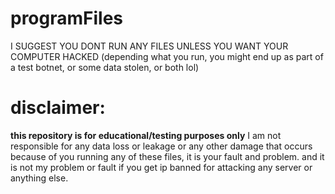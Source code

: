 # programFiles
I SUGGEST YOU DONT RUN ANY FILES UNLESS YOU WANT YOUR COMPUTER HACKED (depending what you run, you might end up as part of a test botnet, or some data stolen, or both lol)

# disclaimer:
**this repository is for educational/testing purposes only**
I am not responsible for any data loss or leakage or any other damage that occurs because of you running any of these files, it is your fault and problem.
and it is not my problem or fault if you get ip banned for attacking any server or anything else.
